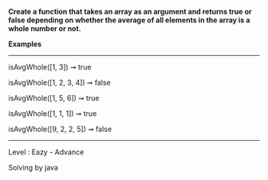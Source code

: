 **Create a function that takes an array as an argument and returns true or false depending on whether the average of all elements in the array is a whole number or not.**

**Examples**

***
isAvgWhole([1, 3]) ➞ true

isAvgWhole([1, 2, 3, 4]) ➞ false

isAvgWhole([1, 5, 6]) ➞ true

isAvgWhole([1, 1, 1]) ➞ true

isAvgWhole([9, 2, 2, 5]) ➞ false
***
Level : Eazy - Advance

Solving by java
